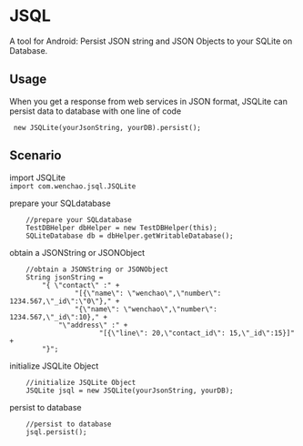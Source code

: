 JSQL
====

A tool for Android: Persist JSON string and JSON Objects to your SQLite on Database.


Usage
----

When you get a response from web services in JSON format, JSQLite can persist data to database with one line of code
  
 <code>  new JSQLite(yourJsonString, yourDB).persist();</code> 

Scenario
-----
import JSQLite  
<code>import com.wenchao.jsql.JSQLite</code> 

prepare your SQLdatabase  
```
    //prepare your SQLdatabase  
    TestDBHelper dbHelper = new TestDBHelper(this);  
    SQLiteDatabase db = dbHelper.getWritableDatabase();  
```
obtain a JSONString or JSONObject
```
    //obtain a JSONString or JSONObject
    String jsonString = 
		"{ \"contact\" :" +
				"[{\"name\": \"wenchao\",\"number\": 1234.567,\"_id\":\"0\"}," +
				"{\"name\": \"wenchao\",\"number\": 1234.567,\"_id\":10}," +
		    "\"address\" :" + 
				      "[{\"line\": 20,\"contact_id\": 15,\"_id\":15}]" +
		"}";
```
initialize JSQLite Object 
```
    //initialize JSQLite Object 
    JSQLite jsql = new JSQLite(yourJsonString, yourDB);
```
persist to database
```
    //persist to database
    jsql.persist();
```
